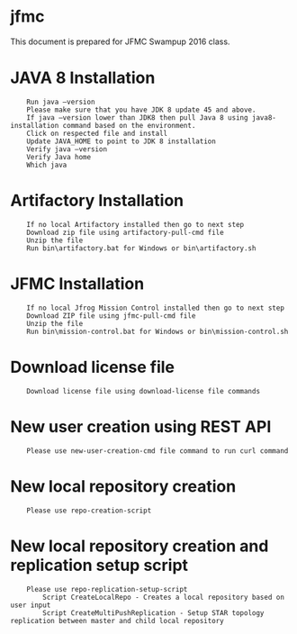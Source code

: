 # jfmc

This document is prepared for JFMC Swampup 2016 class.

# JAVA 8 Installation
        Run java –version
        Please make sure that you have JDK 8 update 45 and above.
        If java –version lower than JDK8 then pull Java 8 using java8-installation command based on the environment.
        Click on respected file and install
        Update JAVA_HOME to point to JDK 8 installation
        Verify java –version 
        Verify Java home
        Which java

# Artifactory Installation
        If no local Artifactory installed then go to next step
        Download zip file using artifactory-pull-cmd file
        Unzip the file
        Run bin\artifactory.bat for Windows or bin\artifactory.sh

# JFMC Installation
        If no local Jfrog Mission Control installed then go to next step
        Download ZIP file using jfmc-pull-cmd file
        Unzip the file
        Run bin\mission-control.bat for Windows or bin\mission-control.sh
# Download license file
        Download license file using download-license file commands
# New user creation using REST API
        Please use new-user-creation-cmd file command to run curl command
# New local repository creation
        Please use repo-creation-script
# New local repository creation and replication setup script
        Please use repo-replication-setup-script
            Script CreateLocalRepo - Creates a local repository based on user input
            Script CreateMultiPushReplication - Setup STAR topology replication between master and child local repository
